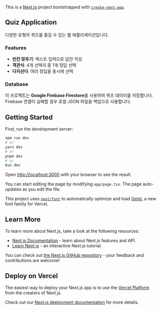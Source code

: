 This is a [Next.js](https://nextjs.org) project bootstrapped with [`create-next-app`](https://nextjs.org/docs/app/api-reference/cli/create-next-app).

## Quiz Application

다양한 유형의 퀴즈를 즐길 수 있는 웹 애플리케이션입니다.

### Features

- **빈칸 맞추기**: 텍스트 입력으로 답안 작성
- **객관식**: 4개 선택지 중 1개 정답 선택
- **다지선다**: 여러 정답을 동시에 선택

### Database

이 프로젝트는 **Google Firebase Firestore**를 사용하여 퀴즈 데이터를 저장합니다. Firebase 연결이 실패할 경우 로컬 JSON 파일을 백업으로 사용합니다.

## Getting Started

First, run the development server:

```bash
npm run dev
# or
yarn dev
# or
pnpm dev
# or
bun dev
```

Open [http://localhost:3000](http://localhost:3000) with your browser to see the result.

You can start editing the page by modifying `app/page.tsx`. The page auto-updates as you edit the file.

This project uses [`next/font`](https://nextjs.org/docs/app/building-your-application/optimizing/fonts) to automatically optimize and load [Geist](https://vercel.com/font), a new font family for Vercel.

## Learn More

To learn more about Next.js, take a look at the following resources:

- [Next.js Documentation](https://nextjs.org/docs) - learn about Next.js features and API.
- [Learn Next.js](https://nextjs.org/learn) - an interactive Next.js tutorial.

You can check out [the Next.js GitHub repository](https://github.com/vercel/next.js) - your feedback and contributions are welcome!

## Deploy on Vercel

The easiest way to deploy your Next.js app is to use the [Vercel Platform](https://vercel.com/new?utm_medium=default-template&filter=next.js&utm_source=create-next-app&utm_campaign=create-next-app-readme) from the creators of Next.js.

Check out our [Next.js deployment documentation](https://nextjs.org/docs/app/building-your-application/deploying) for more details.
